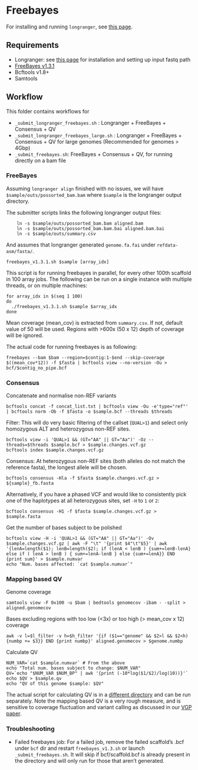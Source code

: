 # Freebayes
For installing and running `longranger`, see [this page](https://github.com/VGP/vgp-assembly/blob/master/pipeline/longranger).

## Requirements
* Longranger: see [this page](https://github.com/VGP/vgp-assembly/blob/master/pipeline/longranger) for installation and setting up input fastq path
* [FreeBayes v1.3.1](https://github.com/ekg/freebayes/releases)
* Bcftools v1.8+
* Samtools


## Workflow
This folder contains workflows for
* `_submit_longranger_freebayes.sh` : Longranger + FreeBayes + Consensus + QV
* `_submit_longranger_freebayes_large.sh` : Longranger + FreeBayes + Consensus + QV for large genomes (Recommended for genomes > 4Gbp)
* `_submit_freebayes.sh`: FreeBayes + Consensus + QV, for running directly on a bam file

### FreeBayes
Assuming `longranger align` finished with no issues, we will have `$sample/outs/possorted_bam.bam` where `$sample` is the longranger output directory.

The submitter scripts links the following longranger output files:
```
	ln -s $sample/outs/possorted_bam.bam aligned.bam
	ln -s $sample/outs/possorted_bam.bam.bai aligned.bam.bai
	ln -s $sample/outs/summary.csv
```

And assumes that longranger generated `genome.fa.fai` under `refdata-asm/fasta/`.

```
freebayes_v1.3.1.sh $sample [array_idx]
```
This script is for running freebayes in parallel, for every other 100th scaffold in 100 array jobs.
The following can be run on a single instance with multiple threads, or on multiple machines:

```shell
for array_idx in $(seq 1 100)
do
  ./freebayes_v1.3.1.sh $sample $array_idx
done
```

Mean coverage (mean_cov) is extracted from `summary.csv`. If not, default value of 50 will be used.
Regions with >600x (50 x 12) depth of coverage will be ignored.

The actual code for running freebayes is as following:
```
freebayes --bam $bam --region=$contig:1-$end --skip-coverage $((mean_cov*12)) -f $fasta | bcftools view --no-version -Ou > bcf/$contig_no_pipe.bcf
```

### Consensus
Concatenate and normalise non-REF variants
```
bcftools concat -f concat_list.txt | bcftools view -Ou -e'type="ref"' | bcftools norm -Ob -f $fasta -o $sample.bcf --threads $threads
```

Filter: This will do very basic filtering of the callset (`QUAL>1`) and select only homozygous ALT and heterozygous non-REF sites.
```
bcftools view -i 'QUAL>1 && (GT="AA" || GT="Aa")' -Oz --threads=$threads $sample.bcf > $sample.changes.vcf.gz
bcftools index $sample.changes.vcf.gz
```

Consensus: At heterozygous non-REF sites (both alleles do not match the reference fasta), the longest allele will be chosen.
```
bcftools consensus -Hla -f $fasta $sample.changes.vcf.gz > ${sample}_fb.fasta
```

Alternatively, if you have a phased VCF and would like to consistently pick one of the haplotypes at all heterozygous sites, set `-H` to `1` or `2`:
```
bcftools consensus -H1 -f $fasta $sample.changes.vcf.gz > $sample.fasta
```

Get the number of bases subject to be polished
```
bcftools view -H -i 'QUAL>1 && (GT="AA" || GT="Aa")' -Ov $sample.changes.vcf.gz | awk -F "\t" '{print $4"\t"$5}' | awk '{lenA=length($1); lenB=length($2); if (lenA < lenB ) {sum+=lenB-lenA} else if ( lenA > lenB ) { sum+=lenA-lenB } else {sum+=lenA}} END {print sum}' > $sample.numvar
echo "Num. bases affected: `cat $sample.numvar`"
```

### Mapping based QV

Genome coverage
```
samtools view -F 0x100 -u $bam | bedtools genomecov -ibam - -split > aligned.genomecov
```

Bases excluding regions with too low (<3x) or too high (> mean_cov x 12) coverage
```
awk -v l=$l_filter -v h=$h_filter '{if ($1=="genome" && $2>l && $2<h) {numbp += $3}} END {print numbp}' aligned.genomecov > $genome.numbp
```

Calculate QV
```
NUM_VAR=`cat $sample.numvar` # From the above
echo "Total num. bases subject to change: $NUM_VAR"
QV=`echo "$NUM_VAR $NUM_BP" | awk '{print (-10*log($1/$2)/log(10))}'`
echo $QV > $sample.qv
echo "QV of this genome $sample: $QV"
```
The actual script for calculating QV is in a [different directory](https://github.com/VGP/vgp-assembly/blob/master/pipeline/qv) and can be run separately. Note the mapping based QV is a very rough measure, and is sensitive to coverage fluctuation and variant calling as discussed in our [VGP paper](https://doi.org/10.1101/2020.05.22.110833).

### Troubleshooting
* Failed freebayes job: 
For a failed job, remove the failed scaffold’s .bcf under `bcf` dir and restart `freebayes_v1.3.sh` or launch `_submit_freebayes.sh`.
It will skip if bcf/scaffold.bcf is already present in the directory and will only run for those that aren’t generated.
